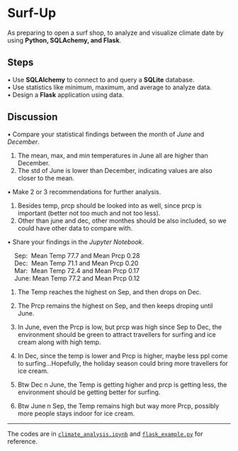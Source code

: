 # Surf-Up
As preparing to open a surf shop, to analyze and visualize climate date by using **Python, SQLAchemy, and Flask**.<br>

## Steps
•	Use **SQLAlchemy** to connect to and query a **SQLite** database.<br />
•	Use statistics like minimum, maximum, and average to analyze data.<br />
•	Design a **Flask** application using data.

## Discussion
•	Compare your statistical findings between the month of *June* and *December*.<br />
1. The mean, max, and min temperatures in June all are higher than December. 
2. The std of June is lower than December, indicating values are also closer to the mean.<br />

•	Make 2 or 3 recommendations for further analysis.
1. Besides temp, prcp should be looked into as well, since prcp is important (better not too much and not too less).
2. Other than june and dec, other monthes should be also included, so we could have other data to compare with.<br />

•	Share your findings in the *Jupyter Notebook*.<br />

&nbsp;&nbsp;&nbsp;&nbsp;Sep:&nbsp;&nbsp;Mean Temp 77.7 and Mean Prcp 0.28 <br />
&nbsp;&nbsp;&nbsp;&nbsp;Dec:&nbsp;&nbsp;Mean Temp 71.1 and Mean Prcp 0.20 <br />
&nbsp;&nbsp;&nbsp;&nbsp;Mar:&nbsp;&nbsp;Mean Temp 72.4 and Mean Prcp 0.17 <br />
&nbsp;&nbsp;&nbsp;&nbsp;June:&nbsp;Mean Temp 77.2 and Mean Prcp 0.12 <br />

1. The Temp reaches the highest on Sep, and then drops on Dec.
2. The Prcp remains the highest on Sep, and then keeps droping until June. 

3. In June, even the Prcp is low, but prcp was high since Sep to Dec, the environment should be green to attract travellers for surfing and ice cream along with high temp.
4. In Dec, since the temp is lower and Prcp is higher, maybe less ppl come to surfing...Hopefully, the holiday season could bring more travellers for ice cream.
5. Btw Dec n June, the Temp is getting higher and prcp is getting less, the environment should be getting better for surfing.
6. Btw June n Sep, the Temp remains high but way more Prcp, possibly more people stays indoor for ice cream.

---
The codes are in [`climate_analysis.ipynb`](https://github.com/plin2204/SurfsUp_SQL/blob/master/climate_analysis.ipynb) and [`flask_example.py`](https://github.com/plin2204/SurfsUp_SQL/blob/master/flask_example.py) for reference.

